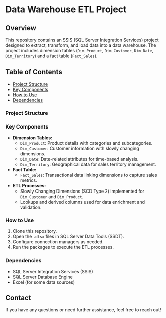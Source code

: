 # Data Warehouse ETL Project

## Overview
This repository contains an SSIS (SQL Server Integration Services) project designed to extract, transform, and load data into a data warehouse. The project includes dimension tables (`Dim_Product`, `Dim_Customer`, `Dim_Date`, `Dim_Territory`) and a fact table (`Fact_Sales`).

## Table of Contents
- [Project Structure](#project-structure)
- [Key Components](#key-components) 
- [How to Use](#how-to-use)
- [Dependencies](#dependencies)

### Project Structure
### Key Components
- **Dimension Tables:**
  - `Dim_Product`: Product details with categories and subcategories.
  - `Dim_Customer`: Customer information with slowly changing dimensions.
  - `Dim_Date`: Date-related attributes for time-based analysis.
  - `Dim_Territory`: Geographical data for sales territory management.
- **Fact Table:**
  - `Fact_Sales`: Transactional data linking dimensions to capture sales metrics.
- **ETL Processes:**
  - Slowly Changing Dimensions (SCD Type 2) implemented for `Dim_Customer` and `Dim_Product`.
  - Lookups and derived columns used for data enrichment and validation.

### How to Use
1. Clone this repository.
2. Open the `.dtsx` files in SQL Server Data Tools (SSDT).
3. Configure connection managers as needed.
4. Run the packages to execute the ETL processes.

### Dependencies
- SQL Server Integration Services (SSIS)
- SQL Server Database Engine
- Excel (for some data sources)

## Contact
If you have any questions or need further assistance, feel free to reach out!
